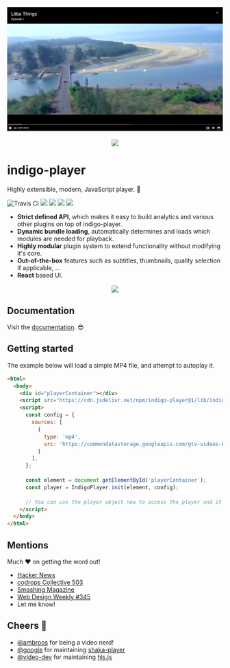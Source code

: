 <p align="center"><img src="indigo-player-center-buttons.png" alt="Center Buttons"/></p> 

<p align="center">
  <a href="https://github.com/matvp91/indigo-player">
    <img align="center" src="https://raw.githubusercontent.com/matvp91/indigo-player/master/docs/indigo-player.png">
  </a>
</p>

# indigo-player

Highly extensible, modern, JavaScript player. 👊

![Travis CI](https://img.shields.io/travis/matvp91/indigo-player/master.svg)
[![](https://img.shields.io/npm/v/indigo-player.svg)](https://www.npmjs.com/package/indigo-player)
[![](https://img.shields.io/github/license/matvp91/indigo-player.svg)](https://github.com/matvp91/indigo-player)
[![](https://img.shields.io/snyk/vulnerabilities/github/matvp91/indigo-player.svg)](https://github.com/matvp91/indigo-player)
[![](https://img.shields.io/npm/types/indigo-player.svg)](https://www.npmjs.com/package/indigo-player)

* **Strict defined API**, which makes it easy to build analytics and various other plugins on top of indigo-player.
* **Dynamic bundle loading**, automatically determines and loads which modules are needed for playback.
* **Highly modular** plugin system to extend functionality without modifying it's core.
* **Out-of-the-box** features such as subtitles, thumbnails, quality selection if applicable, ...
* **React** based UI.

<p align="center">
  <a href="https://github.com/matvp91/indigo-player">
    <img align="center" src="https://raw.githubusercontent.com/matvp91/indigo-player/master/docs/indigo-player-screencap.png">
  </a>
</p>

## Documentation

Visit the [documentation](https://matvp91.github.io/indigo-player). 😎

## Getting started

The example below will load a simple MP4 file, and attempt to autoplay it.

```html
<html>
  <body>
    <div id="playerContainer"></div>
    <script src="https://cdn.jsdelivr.net/npm/indigo-player@1/lib/indigo-player.js"></script>
    <script>
      const config = {
        sources: [
          {
            type: 'mp4',
            src: 'https://commondatastorage.googleapis.com/gtv-videos-bucket/sample/BigBuckBunny.mp4',
          }
        ],
      };

      const element = document.getElementById('playerContainer');
      const player = IndigoPlayer.init(element, config);

      // You can use the player object now to access the player and it's methods (play, pause, ...)
    </script>
  </body>
</html>
```

## Mentions
Much ❤️ on getting the word out!
* [Hacker News](https://news.ycombinator.com/item?id=18939145)
* [codrops Collective 503](https://tympanus.net/codrops/collective/collective-503/)
* [Smashing Magazine](https://twitter.com/smashingmag/status/1095001768365252608)
* [Web Design Weekly #345](https://web-design-weekly.com/2019/02/12/web-design-weekly-345/)
* Let me know!

## Cheers 🍺
* [@ambroos](https://github.com/ambroos) for being a video nerd!
* [@google](https://github.com/google) for maintaining [shaka-player](https://github.com/google/shaka-player)
* [@video-dev](https://github.com/video-dev) for maintaining [hls.js](https://github.com/video-dev/hls.js/)
